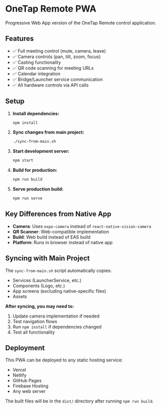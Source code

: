 # OneTap Remote PWA

Progressive Web App version of the OneTap Remote control application.

## Features

- ✅ Full meeting control (mute, camera, leave)
- ✅ Camera controls (pan, tilt, zoom, focus)
- ✅ Casting functionality
- ✅ QR code scanning for meeting URLs
- ✅ Calendar integration
- ✅ Bridge/Launcher service communication
- ✅ All hardware controls via API calls

## Setup

1. **Install dependencies:**
   ```bash
   npm install
   ```

2. **Sync changes from main project:**
   ```bash
   ./sync-from-main.sh
   ```

3. **Start development server:**
   ```bash
   npm start
   ```

4. **Build for production:**
   ```bash
   npm run build
   ```

5. **Serve production build:**
   ```bash
   npm run serve
   ```

## Key Differences from Native App

- **Camera**: Uses `expo-camera` instead of `react-native-vision-camera`
- **QR Scanner**: Web-compatible implementation
- **Build**: Web build instead of EAS build
- **Platform**: Runs in browser instead of native app

## Syncing with Main Project

The `sync-from-main.sh` script automatically copies:
- Services (LauncherService, etc.)
- Components (Logo, etc.)
- App screens (excluding native-specific files)
- Assets

**After syncing, you may need to:**
1. Update camera implementation if needed
2. Test navigation flows
3. Run `npm install` if dependencies changed
4. Test all functionality

## Deployment

This PWA can be deployed to any static hosting service:
- Vercel
- Netlify
- GitHub Pages
- Firebase Hosting
- Any web server

The built files will be in the `dist/` directory after running `npm run build`.
